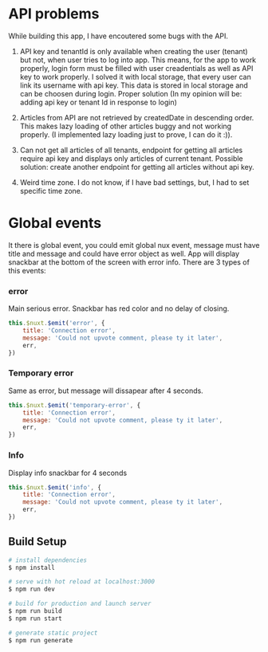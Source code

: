 # API problems
While building this app, I have encoutered some bugs with the API.

1) API key and tenantId is only available when creating the user (tenant) but not, when user tries to log into app.
This means, for the app to work properly, login form must be filled with user creadentials as well as API key to work properly.
I solved it with local storage, that every user can link its username with api key. This data is stored in local storage and can be choosen during login.
Proper solution (In my opinion will be: adding api key or tenant Id in response to login)

2) Articles from API are not retrieved by createdDate in descending order. This makes lazy loading of other articles buggy and not working properly. (I implemented lazy loading just to prove, I can do it :)). 

3) Can not get all articles of all tenants, endpoint for getting all articles require api key and displays only articles of current tenant.
Possible solution: create another endpoint for getting all articles without api key.

4) Weird time zone. I do not know, if I have bad settings, but, I had to set specific time zone.
# Global events
It there is global event, you could emit global nux event, message must have title and message and could have error object as well. App will display snackbar at the bottom of the screen with error info.
There are 3 types of this events:
### error
Main serious error. Snackbar has red color and no delay of closing. 
```js
this.$nuxt.$emit('error', {
    title: 'Connection error',
    message: 'Could not upvote comment, please ty it later',
    err,
})
```
### Temporary error
Same as error, but message will dissapear after 4 seconds.
```js
this.$nuxt.$emit('temporary-error', {
    title: 'Connection error',
    message: 'Could not upvote comment, please ty it later',
    err,
})
```
### Info
Display info snackbar for 4 seconds
```js
this.$nuxt.$emit('info', {
    title: 'Connection error',
    message: 'Could not upvote comment, please ty it later',
    err,
})
```

## Build Setup

```bash
# install dependencies
$ npm install

# serve with hot reload at localhost:3000
$ npm run dev

# build for production and launch server
$ npm run build
$ npm run start

# generate static project
$ npm run generate
```
